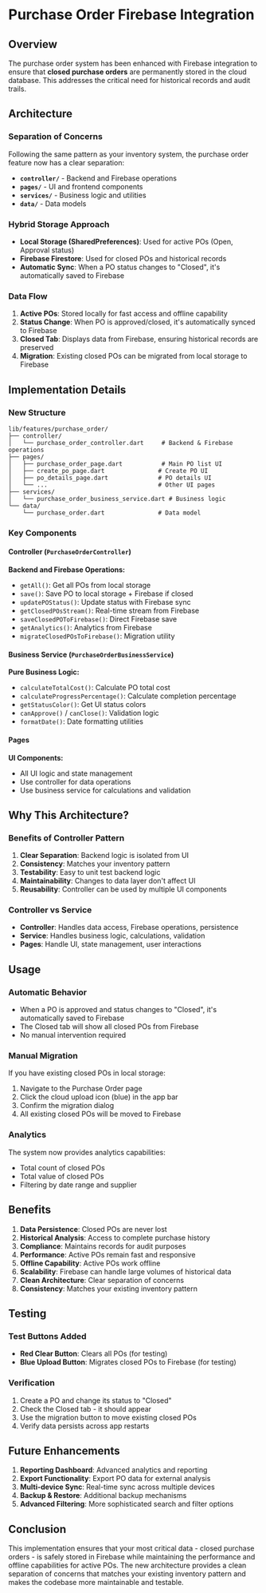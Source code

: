 # Purchase Order Firebase Integration

## Overview

The purchase order system has been enhanced with Firebase integration to ensure that **closed purchase orders** are permanently stored in the cloud database. This addresses the critical need for historical records and audit trails.

## Architecture

### Separation of Concerns

Following the same pattern as your inventory system, the purchase order feature now has a clear separation:

- **`controller/`** - Backend and Firebase operations
- **`pages/`** - UI and frontend components  
- **`services/`** - Business logic and utilities
- **`data/`** - Data models

### Hybrid Storage Approach

- **Local Storage (SharedPreferences)**: Used for active POs (Open, Approval status)
- **Firebase Firestore**: Used for closed POs and historical records
- **Automatic Sync**: When a PO status changes to "Closed", it's automatically saved to Firebase

### Data Flow

1. **Active POs**: Stored locally for fast access and offline capability
2. **Status Change**: When PO is approved/closed, it's automatically synced to Firebase
3. **Closed Tab**: Displays data from Firebase, ensuring historical records are preserved
4. **Migration**: Existing closed POs can be migrated from local storage to Firebase

## Implementation Details

### New Structure

```
lib/features/purchase_order/
├── controller/
│   └── purchase_order_controller.dart     # Backend & Firebase operations
├── pages/
│   ├── purchase_order_page.dart           # Main PO list UI
│   ├── create_po_page.dart               # Create PO UI
│   ├── po_details_page.dart              # PO details UI
│   └── ...                               # Other UI pages
├── services/
│   └── purchase_order_business_service.dart # Business logic
└── data/
    └── purchase_order.dart               # Data model
```

### Key Components

#### Controller (`PurchaseOrderController`)
**Backend and Firebase Operations:**
- `getAll()`: Get all POs from local storage
- `save()`: Save PO to local storage + Firebase if closed
- `updatePOStatus()`: Update status with Firebase sync
- `getClosedPOsStream()`: Real-time stream from Firebase
- `saveClosedPOToFirebase()`: Direct Firebase save
- `getAnalytics()`: Analytics from Firebase
- `migrateClosedPOsToFirebase()`: Migration utility

#### Business Service (`PurchaseOrderBusinessService`)
**Pure Business Logic:**
- `calculateTotalCost()`: Calculate PO total cost
- `calculateProgressPercentage()`: Calculate completion percentage
- `getStatusColor()`: Get UI status colors
- `canApprove()` / `canClose()`: Validation logic
- `formatDate()`: Date formatting utilities

#### Pages
**UI Components:**
- All UI logic and state management
- Use controller for data operations
- Use business service for calculations and validation

## Why This Architecture?

### Benefits of Controller Pattern

1. **Clear Separation**: Backend logic is isolated from UI
2. **Consistency**: Matches your inventory pattern
3. **Testability**: Easy to unit test backend logic
4. **Maintainability**: Changes to data layer don't affect UI
5. **Reusability**: Controller can be used by multiple UI components

### Controller vs Service

- **Controller**: Handles data access, Firebase operations, persistence
- **Service**: Handles business logic, calculations, validation
- **Pages**: Handle UI, state management, user interactions

## Usage

### Automatic Behavior
- When a PO is approved and status changes to "Closed", it's automatically saved to Firebase
- The Closed tab will show all closed POs from Firebase
- No manual intervention required

### Manual Migration
If you have existing closed POs in local storage:

1. Navigate to the Purchase Order page
2. Click the cloud upload icon (blue) in the app bar
3. Confirm the migration dialog
4. All existing closed POs will be moved to Firebase

### Analytics
The system now provides analytics capabilities:
- Total count of closed POs
- Total value of closed POs
- Filtering by date range and supplier

## Benefits

1. **Data Persistence**: Closed POs are never lost
2. **Historical Analysis**: Access to complete purchase history
3. **Compliance**: Maintains records for audit purposes
4. **Performance**: Active POs remain fast and responsive
5. **Offline Capability**: Active POs work offline
6. **Scalability**: Firebase can handle large volumes of historical data
7. **Clean Architecture**: Clear separation of concerns
8. **Consistency**: Matches your existing inventory pattern

## Testing

### Test Buttons Added
- **Red Clear Button**: Clears all POs (for testing)
- **Blue Upload Button**: Migrates closed POs to Firebase (for testing)

### Verification
1. Create a PO and change its status to "Closed"
2. Check the Closed tab - it should appear
3. Use the migration button to move existing closed POs
4. Verify data persists across app restarts

## Future Enhancements

1. **Reporting Dashboard**: Advanced analytics and reporting
2. **Export Functionality**: Export PO data for external analysis
3. **Multi-device Sync**: Real-time sync across multiple devices
4. **Backup & Restore**: Additional backup mechanisms
5. **Advanced Filtering**: More sophisticated search and filter options

## Conclusion

This implementation ensures that your most critical data - closed purchase orders - is safely stored in Firebase while maintaining the performance and offline capabilities for active POs. The new architecture provides a clean separation of concerns that matches your existing inventory pattern and makes the codebase more maintainable and testable.
